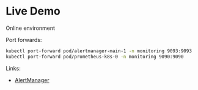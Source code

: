# Live Demo

Online environment

Port forwards:

```bash
kubectl port-forward pod/alertmanager-main-1 -n monitoring 9093:9093
kubectl port-forward pod/prometheus-k8s-0 -n monitoring 9090:9090
```

Links:
- [AlertManager]()
